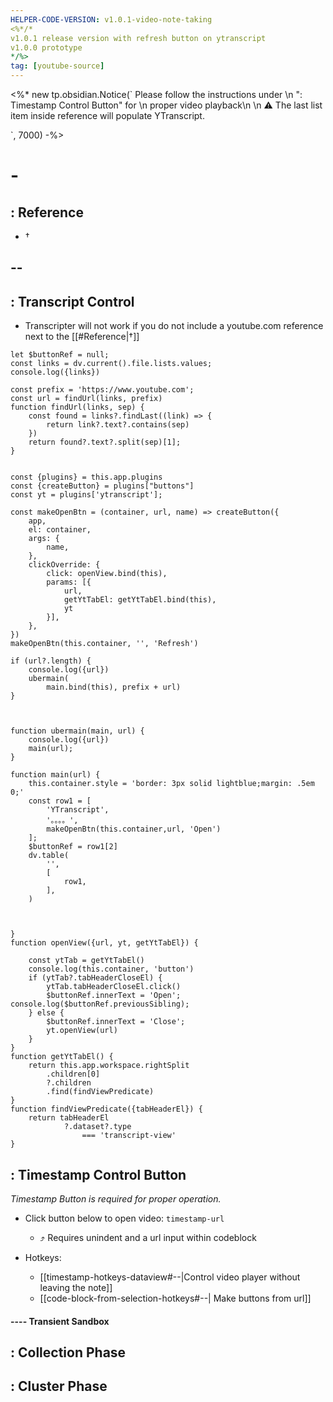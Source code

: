 ```yaml
---
HELPER-CODE-VERSION: v1.0.1-video-note-taking
<%*/* 
v1.0.1 release version with refresh button on ytranscript
v1.0.0 prototype
*/%>
tag: [youtube-source]
---
```


<%* 
new tp.obsidian.Notice(`
    Please follow the instructions under \n
    ": Timestamp Control Button" for \n
    proper video playback\n
    \n
	⚠ The last list item inside reference will populate YTranscript.
	
`, 7000) 
-%>

# -

## : Reference
* †

## --

## : Transcript Control
* Transcripter will not work if you do not include a youtube.com reference next to the [[#Reference|†]]

```dataviewjs
let $buttonRef = null;
const links = dv.current().file.lists.values;
console.log({links})

const prefix = 'https://www.youtube.com';
const url = findUrl(links, prefix)
function findUrl(links, sep) {
    const found = links?.findLast((link) => {
        return link?.text?.contains(sep)
    })
    return found?.text?.split(sep)[1];
}


const {plugins} = this.app.plugins
const {createButton} = plugins["buttons"]
const yt = plugins['ytranscript'];

const makeOpenBtn = (container, url, name) => createButton({ 
    app, 
    el: container, 
    args: { 
        name,
    },
    clickOverride: {
        click: openView.bind(this),
        params: [{ 
            url, 
            getYtTabEl: getYtTabEl.bind(this),
            yt 
        }],
    },
}) 
makeOpenBtn(this.container, '', 'Refresh')

if (url?.length) {
    console.log({url})
    ubermain(
        main.bind(this), prefix + url)
}



function ubermain(main, url) {
    console.log({url})
    main(url);
}

function main(url) {
    this.container.style = 'border: 3px solid lightblue;margin: .5em 0;'
    const row1 = [
        'YTranscript',
        '。。。。',
        makeOpenBtn(this.container,url, 'Open')
    ];
    $buttonRef = row1[2]
    dv.table(
        '',
        [
            row1,
        ],
    )

    

}
function openView({url, yt, getYtTabEl}) {

    const ytTab = getYtTabEl()
    console.log(this.container, 'button')
    if (ytTab?.tabHeaderCloseEl) {
        ytTab.tabHeaderCloseEl.click()
        $buttonRef.innerText = 'Open';
console.log($buttonRef.previousSibling);
    } else {
        $buttonRef.innerText = 'Close';
        yt.openView(url)
    }
}  
function getYtTabEl() {
    return this.app.workspace.rightSplit
        .children[0]
        ?.children
        .find(findViewPredicate)   
}
function findViewPredicate({tabHeaderEl}) {
    return tabHeaderEl
            ?.dataset?.type 
                === 'transcript-view'
}

```

## :  Timestamp Control Button

*Timestamp Button is required for proper operation.*

* Click button below to open video:
        ```timestamp-url
        ```
    * ⤴ Requires unindent and a url input within codeblock

* Hotkeys:
	* [[timestamp-hotkeys-dataview#--|Control video player without leaving the note]]
	* [[code-block-from-selection-hotkeys#--| Make buttons from url]] 


#### ---- Transient Sandbox

## : Collection Phase


## : Cluster Phase